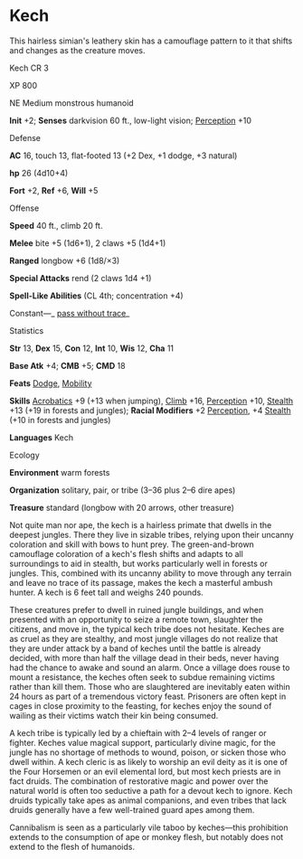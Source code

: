 # Kech

This hairless simian's leathery skin has a camouflage pattern to it that shifts and changes as the creature moves.

Kech CR 3

XP 800

NE Medium monstrous humanoid

**Init** +2; **Senses** darkvision 60 ft., low-light vision; [Perception](/pathfinderRPG/prd/skills/perception.html#_perception) +10

Defense

**AC** 16, touch 13, flat-footed 13 (+2 Dex, +1 dodge, +3 natural)

**hp** 26 (4d10+4)

**Fort** +2, **Ref** +6, **Will** +5

Offense

**Speed** 40 ft., climb 20 ft.

**Melee** bite +5 (1d6+1), 2 claws +5 (1d4+1)

**Ranged** longbow +6 (1d8/×3)

**Special Attacks** rend (2 claws 1d4 +1)

**Spell-Like Abilities** (CL 4th; concentration +4)

Constant—_ [pass without trace](/pathfinderRPG/prd/spells/passWithoutTrace.html#_pass-without-trace)_

Statistics

**Str** 13, **Dex** 15, **Con** 12, **Int** 10, **Wis** 12, **Cha** 11

**Base Atk** +4; **CMB** +5; **CMD** 18

**Feats** [Dodge](/pathfinderRPG/prd/feats.html#_dodge), [Mobility](/pathfinderRPG/prd/feats.html#_mobility)

**Skills** [Acrobatics](/pathfinderRPG/prd/skills/acrobatics.html#_acrobatics) +9 (+13 when jumping), [Climb](/pathfinderRPG/prd/skills/climb.html#_climb) +16, [Perception](/pathfinderRPG/prd/skills/perception.html#_perception) +10, [Stealth](/pathfinderRPG/prd/skills/stealth.html#_stealth) +13 (+19 in forests and jungles); **Racial Modifiers** +2 [Perception](/pathfinderRPG/prd/skills/perception.html#_perception), +4 [Stealth](/pathfinderRPG/prd/skills/stealth.html#_stealth) (+10 in forests and jungles)

**Languages** Kech

Ecology

**Environment** warm forests

**Organization** solitary, pair, or tribe (3–36 plus 2–6 dire apes)

**Treasure** standard (longbow with 20 arrows, other treasure)

Not quite man nor ape, the kech is a hairless primate that dwells in the deepest jungles. There they live in sizable tribes, relying upon their uncanny coloration and skill with bows to hunt prey. The green-and-brown camouflage coloration of a kech's flesh shifts and adapts to all surroundings to aid in stealth, but works particularly well in forests or jungles. This, combined with its uncanny ability to move through any terrain and leave no trace of its passage, makes the kech a masterful ambush hunter. A kech is 6 feet tall and weighs 240 pounds.

These creatures prefer to dwell in ruined jungle buildings, and when presented with an opportunity to seize a remote town, slaughter the citizens, and move in, the typical kech tribe does not hesitate. Keches are as cruel as they are stealthy, and most jungle villages do not realize that they are under attack by a band of keches until the battle is already decided, with more than half the village dead in their beds, never having had the chance to awake and sound an alarm. Once a village does rouse to mount a resistance, the keches often seek to subdue remaining victims rather than kill them. Those who are slaughtered are inevitably eaten within 24 hours as part of a tremendous victory feast. Prisoners are often kept in cages in close proximity to the feasting, for keches enjoy the sound of wailing as their victims watch their kin being consumed.

A kech tribe is typically led by a chieftain with 2–4 levels of ranger or fighter. Keches value magical support, particularly divine magic, for the jungle has no shortage of methods to wound, poison, or sicken those who dwell within. A kech cleric is as likely to worship an evil deity as it is one of the Four Horsemen or an evil elemental lord, but most kech priests are in fact druids. The combination of restorative magic and power over the natural world is often too seductive a path for a devout kech to ignore. Kech druids typically take apes as animal companions, and even tribes that lack druids generally have a few well-trained guard apes among them.

Cannibalism is seen as a particularly vile taboo by keches—this prohibition extends to the consumption of ape or monkey flesh, but notably does not extend to the flesh of humanoids.

